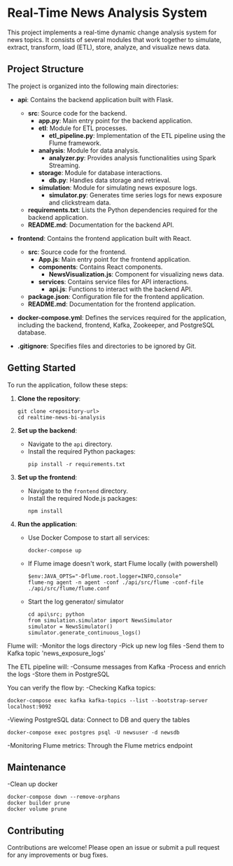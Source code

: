 # Real-Time News Analysis System

This project implements a real-time dynamic change analysis system for news topics. It consists of several modules that work together to simulate, extract, transform, load (ETL), store, analyze, and visualize news data.

## Project Structure

The project is organized into the following main directories:

- **api**: Contains the backend application built with Flask.
  - **src**: Source code for the backend.
    - **app.py**: Main entry point for the backend application.
    - **etl**: Module for ETL processes.
      - **etl_pipeline.py**: Implementation of the ETL pipeline using the Flume framework.
    - **analysis**: Module for data analysis.
      - **analyzer.py**: Provides analysis functionalities using Spark Streaming.
    - **storage**: Module for database interactions.
      - **db.py**: Handles data storage and retrieval.
    - **simulation**: Module for simulating news exposure logs.
      - **simulator.py**: Generates time series logs for news exposure and clickstream data.
  - **requirements.txt**: Lists the Python dependencies required for the backend application.
  - **README.md**: Documentation for the backend API.

- **frontend**: Contains the frontend application built with React.
  - **src**: Source code for the frontend.
    - **App.js**: Main entry point for the frontend application.
    - **components**: Contains React components.
      - **NewsVisualization.js**: Component for visualizing news data.
    - **services**: Contains service files for API interactions.
      - **api.js**: Functions to interact with the backend API.
  - **package.json**: Configuration file for the frontend application.
  - **README.md**: Documentation for the frontend application.

- **docker-compose.yml**: Defines the services required for the application, including the backend, frontend, Kafka, Zookeeper, and PostgreSQL database.

- **.gitignore**: Specifies files and directories to be ignored by Git.

## Getting Started

To run the application, follow these steps:

1. **Clone the repository**:
   ```
   git clone <repository-url>
   cd realtime-news-bi-analysis
   ```

2. **Set up the backend**:
   - Navigate to the `api` directory.
   - Install the required Python packages:
     ```
     pip install -r requirements.txt
     ```

3. **Set up the frontend**:
   - Navigate to the `frontend` directory.
   - Install the required Node.js packages:
     ```
     npm install
     ```

4. **Run the application**:
   - Use Docker Compose to start all services:
     ```
     docker-compose up
     ```
   - If Flume image doesn't work, start Flume locally (with powershell)
     ```
     $env:JAVA_OPTS="-Dflume.root.logger=INFO,console"
     flume-ng agent -n agent -conf ./api/src/flume -conf-file ./api/src/flume/flume.conf

   - Start the log generator/ simulator
     ```
     cd api\src; python
     from simulation.simulator import NewsSimulator
     simulator = NewsSimulator()
     simulator.generate_continuous_logs()
     ```
Flume will:
-Monitor the logs directory
-Pick up new log files
-Send them to Kafka topic 'news_exposure_logs'

The ETL pipeline will:
-Consume messages from Kafka
-Process and enrich the logs
-Store them in PostgreSQL

You can verify the flow by:
-Checking Kafka topics: 
  ```
  docker-compose exec kafka kafka-topics --list --bootstrap-server localhost:9092
  ```
-Viewing PostgreSQL data: Connect to DB and query the tables
  ```
  docker-compose exec postgres psql -U newsuser -d newsdb
  ```
-Monitoring Flume metrics: Through the Flume metrics endpoint

## Maintenance
-Clean up docker
  ```
  docker-compose down --remove-orphans
  docker builder prune
  docker volume prune
  ```
## Contributing

Contributions are welcome! Please open an issue or submit a pull request for any improvements or bug fixes.
